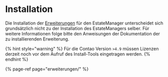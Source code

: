 # Installation

Die Installation der [Erweiterungen](erweiterungen/) für den EstateManager unterscheidet sich grundsätzlich nicht zu der Installation des EstateManagers selber. Für weitere Informationen folge bitte den Anweisungen der Dokumentation der zu installierenden Erweiterung.

{% hint style="warning" %}
Für die Contao Version `>4.9` müssen Lizenzen derzeit noch vor dem Aufruf des Install-Tools eingetragen werden. 
{% endhint %}

{% page-ref page="erweiterungen/" %}



